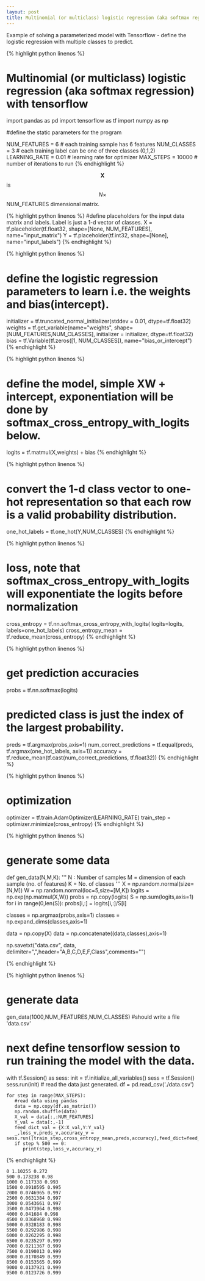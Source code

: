 ```yaml
---
layout: post
title: Multinomial (or multiclass) logistic regression (aka softmax regression) with tensorflow
---
```


Example of solving a parameterized model with Tensorflow - define the logistic regression with multiple classes to predict.

{% highlight python linenos %}
# Multinomial (or multiclass) logistic regression (aka softmax regression) with tensorflow

import pandas as pd
import tensorflow as tf
import numpy as np

#define the static parameters for the program

NUM_FEATURES = 6 # each training sample has 6 features 
NUM_CLASSES = 3  # each training label can be one of three classes (0,1,2)
LEARNING_RATE = 0.01 # learning rate for optimizer
MAX_STEPS = 10000 # number of iterations to run
{% endhighlight %}


$$ \textbf{X} $$ is $$ N \times $$ NUM_FEATURES dimensional matrix. 

{% highlight python linenos %}
#define placeholders for the input data matrix and labels. Label is just a 1-d vector of classes.
X = tf.placeholder(tf.float32, shape=[None, NUM_FEATURES], name="input_matrix")
Y = tf.placeholder(tf.int32, shape=[None], name="input_labels")
{% endhighlight %}


{% highlight python linenos %}
# define the logistic regression parameters to learn i.e. the weights and bias(intercept).
initializer = tf.truncated_normal_initializer(stddev = 0.01, dtype=tf.float32)
weights = tf.get_variable(name="weights", shape=[NUM_FEATURES,NUM_CLASSES], initializer = initializer, dtype=tf.float32)
bias = tf.Variable(tf.zeros([1, NUM_CLASSES]), name="bias_or_intercept")
{% endhighlight %}


{% highlight python linenos %}
# define the model, simple XW + intercept, exponentiation will be done by softmax_cross_entropy_with_logits below.
logits = tf.matmul(X,weights) + bias
{% endhighlight %}


{% highlight python linenos %}
# convert the 1-d class vector to one-hot representation so that each row is a valid probability distribution.
one_hot_labels = tf.one_hot(Y,NUM_CLASSES)
{% endhighlight %}


{% highlight python linenos %}
# loss, note that softmax_cross_entropy_with_logits will exponentiate the logits before normalization
cross_entropy = tf.nn.softmax_cross_entropy_with_logits( logits=logits, labels=one_hot_labels)
cross_entropy_mean = tf.reduce_mean(cross_entropy)
{% endhighlight %}


{% highlight python linenos %}
# get prediction accuracies
probs = tf.nn.softmax(logits)
# predicted class is just the index of the largest probability.
preds = tf.argmax(probs,axis=1)
num_correct_predictions = tf.equal(preds, tf.argmax(one_hot_labels, axis=1))
accuracy = tf.reduce_mean(tf.cast(num_correct_predictions, tf.float32))
{% endhighlight %}


{% highlight python linenos %}
# optimization 
optimizer = tf.train.AdamOptimizer(LEARNING_RATE)
train_step = optimizer.minimize(cross_entropy)
{% endhighlight %}


{% highlight python linenos %}
# generate some data 
def gen_data(N,M,K):
  '''
  N : Number of samples 
  M = dimension of each sample (no. of features)
  K = No. of classes
  '''
  X = np.random.normal(size=[N,M])
  W = np.random.normal(loc=5,size=[M,K])
  logits = np.exp(np.matmul(X,W))
  probs = np.copy(logits)
  S = np.sum(logits,axis=1)
  for i in range(0,len(S)):
    probs[i,:] = logits[i,:]/S[i]

  classes = np.argmax(probs,axis=1)
  classes = np.expand_dims(classes,axis=1)

  data = np.copy(X)
  data = np.concatenate((data,classes),axis=1)

  np.savetxt("data.csv", data, delimiter=",",header="A,B,C,D,E,F,Class",comments="")

{% endhighlight %}


{% highlight python linenos %}
# generate data
gen_data(1000,NUM_FEATURES,NUM_CLASSES) #should write a file 'data.csv'
    
# next define tensorflow session to run training the model with the data.
with tf.Session() as sess:
    init = tf.initialize_all_variables()
    sess = tf.Session()
    sess.run(init)
    # read the data just generated. 
    df = pd.read_csv('./data.csv')

    for step in range(MAX_STEPS):
       #read data using pandas
       data = np.copy(df.as_matrix())
       np.random.shuffle(data)
       X_val = data[:,:NUM_FEATURES]
       Y_val = data[:,-1]
       feed_dict_val = {X:X_val,Y:Y_val}
       _,loss_v,preds_v,accuracy_v = sess.run([train_step,cross_entropy_mean,preds,accuracy],feed_dict=feed_dict_val)
       if step % 500 == 0:
          print(step,loss_v,accuracy_v)

{% endhighlight %}

    0 1.10255 0.272
    500 0.173238 0.98
    1000 0.117338 0.993
    1500 0.0910595 0.995
    2000 0.0746965 0.997
    2500 0.0631384 0.997
    3000 0.0543661 0.997
    3500 0.0473964 0.998
    4000 0.041684 0.998
    4500 0.0368968 0.998
    5000 0.0328183 0.998
    5500 0.0292986 0.998
    6000 0.0262295 0.998
    6500 0.0235297 0.999
    7000 0.0211367 0.999
    7500 0.0190013 0.999
    8000 0.0170849 0.999
    8500 0.0153565 0.999
    9000 0.0137921 0.999
    9500 0.0123726 0.999
    
